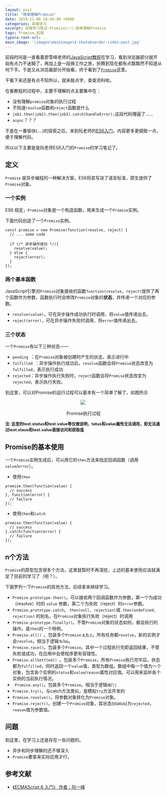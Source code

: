 ```yaml
---
layout: post
title: "简单理解Promise"
date: 2019-11-06 16:44:00 +0800
categories: 前端学习
excerpt: 前端学习笔记:Promise(一):简单理解Promise
tags: Promise,前端
typora-root-url: ..
main_image: '\images\mainimage\4-skateboarder-rides-past.jpg'
---
```


前段时间是一直看着廖雪峰老师的[JavaScript教程]( https://www.liaoxuefeng.com/wiki/1022910821149312 )在学习，看到浏览器部分就开始有点力不迷糊了，再加上是一段换工作之旅，折腾到现在都有点飘飘然不知道从何下手。于是又从浏览器部分开始看，终于看到了[`Promise`]( https://www.liaoxuefeng.com/wiki/1022910821149312/1023024413276544 )这里。

干看下来还是有点不知所以，就来敲点字，查查资料啦。

在看教程的过程中，主要不理解的点主要集中在：

- 没有理解`promise`对象的执行过程
- 不知道`resolve`函数和`reject`函数是什么
- `job1.then(job2).then(job3).catch(handleError);`这段代码懵逼了……
- `async`？？？

于是在一番愉快(....)的探索之后，来到阮老师的[ES6入门]( http://es6.ruanyifeng.com/ )，内容更多更细致一点，便于理解代码。

所以以下主要是是阮老师ES6入门的`Promise`的学习笔记了。

## 定义

`Promise` 是异步编程的一种解决方案，ES6将其写进了语言标准，原生提供了`Promise`对象。

### 一个实例

 ES6 规定，`Promise`对象是一个构造函数，用来生成一个`Promise`实例。

 下面代码创造了一个`Promise`实例。  

```
const promise = new Promise(function(resolve, reject) {
  // ... some code

  if (/* 异步操作成功 */){
    resolve(value);
  } else {
    reject(error);
  }
});
```

### 两个基本函数

JavaScript引擎对`Promise`对象接收的函数`function(resolve, reject)`提供了两个函数作为参数，函数执行时会修改`Promise`对象的**状态**，并传递一个对应的参数。

- `resolve(value)`，可在异步操作成功执行时调用，将`value`值传递出去。
- `reject(error)`，可在异步操作失败时调用，将`error`值传递出去。

### 三个状态

一个`Promise`有以下三种状态——

-  `pending `：在`Promise`对象被创建时产生的状态，表示进行中
-  `fulfilled `：异步操作执行成功后，`resolve`函数会将`Promise`状态改变为`fulfilled`，表示执行成功
-  `rejected`：异步操作执行失败时，`reject`函数会将`Promise`状态改变为`rejected`，表示执行失败。

到这里，可以对Promise的运行过程可以基本有一个简单了解了，如图所示

<center>
    <img src="/images/03-FrontEnd/01PromiseObj.png"> <img>
    <p style="text-align:center;">Promise执行过程</p>
</center>
<p style="font-size:0.8rem;font-weight:bold;">注: 这里的test.status和test.value等仅做说明，tatus和value属性无法调用，即无法通过test.staus和test.value直接访问和获取值</p>

## Promise的基本使用

一个`Promise`实例生成后，可以用它的`then`方法来指定回调函数（调用`value`/`error`）。

- 使用`then`

```
promise.then(function(value) {
  // success
}, function(error) {
  // failure
});
```

- 使用`then`和`catch`

``` 
promise.then(function(value) {
  // success
}.catch(function(error) {
  // failure
});
```

## n个方法

`Promise`的原型包含很多个方法，这里就暂时不再深挖，上述的基本使用应该就满足了目前的学习了（吧？）。

下面罗列一下`Promise`的其他方法，后续拿来继续学习。

- `Promise.prototype.then()`。可以接收两个回调函数作为参数，第一个为成功（resolve）时的 `value` 参数，第二个为失败（reject）时`error`参数。
- `Promise.prototype.catch`。 `then(null, rejection)`或`.then(undefined, rejection)` 的别名，在`Promise`对象执行失败（reject）时调用
- `Promise.prototype.finally()`。不管`Promise`对象的状态如何，都会执行的操作。是`then`的一个特例。
- `Promise.all() `。包装多个`Promise` a,b,c。所有任务都`resolve`，新的实例才会`resolve`。相当于逻辑`与`/`&&`。
- `Promise.race()`。包装多个`Promise`。其中一个过程执行完即返回结果，不管失败或成功，在应用中会使程序更有容错性。
- `Promise.allSettled() `。包装多个`Promise`，所有`Promise`执行完毕后，状态都为`fulfilled`，同时返回一个`value`值，类型为数组。数组中每一个值为一个对象，包含各个实例的`status`和`value`/`reason`属性对应值。可以用来监听各个实例的当前执行情况。
- ` Promise.any()`。包装多个`Promise`。相当于逻辑`或`/`||`
- `Promise.try()`。与catch方法类似，是模拟`try`方法开发的
- `Promise.resolve()`。将参数对象转化为`Promise`对象。
- `Promise.reject()`。创建一个`Promise`对象，其状态(status)为`rejected`，`reason`值为参数值。

##  问题

到这里，在学习上还是存在一些问题的。

- 异步和同步理解的还不够深入
- `Promise`要拿来实际应用才行。

## 参考文献

- [《ECMAScript 6 入门》 作者：阮一峰](http://es6.ruanyifeng.com/)